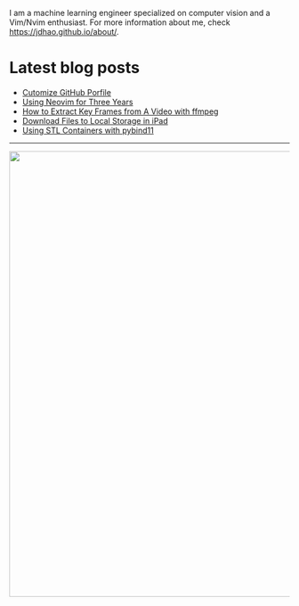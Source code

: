 I am a machine learning engineer specialized on computer vision and a Vim/Nvim enthusiast.
For more information about me, check https://jdhao.github.io/about/.

# Latest blog posts

<!-- BLOG-POST-LIST:START -->
- [Cutomize GitHub Porfile](https://jdhao.github.io/2022/01/03/github_profile_readme/)
- [Using Neovim for Three Years](https://jdhao.github.io/2021/12/31/using_nvim_after_three_years/)
- [How to Extract Key Frames from A Video with ffmpeg](https://jdhao.github.io/2021/12/25/ffmpeg-extract-key-frame-video/)
- [Download Files to Local Storage in iPad](https://jdhao.github.io/2021/12/25/ipad-download-file-to-local-storage/)
- [Using STL Containers with pybind11](https://jdhao.github.io/2021/12/23/pybind11_stl_vector/)
<!-- BLOG-POST-LIST:END -->

----

<p align="center">
<img src="https://github-readme-stats.vercel.app/api?username=jdhao&show_icons=true&count_private=true&theme=solarized-light&hide_border=true" width="800">
</p>
